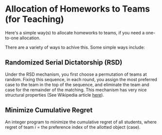 # Allocation of Homeworks to Teams (for Teaching)

Here's a simple way(s) to allocate homeworks to teams, if you need a one-to-one allocation. 

There are a variety of ways to achive this. Some simple ways include: 

## Randomized Serial Dictatorship (RSD) 

Under the RSD mechanism, you first choose a permutation of teams at random. Fixing this sequence, in each round, you assign the most preferred case to the team in the top of the sequence, and eliminate the team and case for the remainder of the matching. This mechanism has very nice structural properties (See Wikipedia article [here](https://en.wikipedia.org/wiki/Random_serial_dictatorship)). 

## Minimize Cumulative Regret

An integer program to minimize the cumulative regret of all students, where regret of team $i$ = the preference index of the allotted object (case). 

